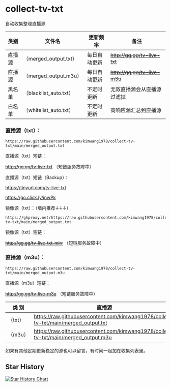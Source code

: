 # collect-tv-txt

自动收集整理直播源

| 类别  | 文件名  | 更新频率                                       | 备注   |
|-------|-------|------------------------------------------------|------------|
|直播源| （merged_output.txt） |  每日自动更新 | ~~http://gg.gg/tv-live-txt~~     |
|直播源| （merged_output.m3u） |  每日自动更新 | ~~http://gg.gg/tv-live-m3u~~   |
|黑名单| （blacklist_auto.txt） |  不定时更新 | 无效直播源会从直播源过滤掉   |
|白名单| （whitelist_auto.txt） |  不定时更新 | 高响应源汇总到直播源   |

### **直播源（txt）：**
```
https://raw.githubusercontent.com/kimwang1978/collect-tv-txt/main/merged_output.txt
```
直播源（txt）短链：

~~http://gg.gg/tv-live-txt~~   （短链服务故障中）

直播源（txt）短链（Backup）：

https://tinyurl.com/tv-live-txt

https://go.click.ly/inwPk

镜像源（txt）：（墙内推荐↓↓↓）
```
https://ghproxy.net/https://raw.githubusercontent.com/kimwang1978/collect-tv-txt/main/merged_output.txt
```
镜像源（txt）短链：

~~http://gg.gg/tv-live-txt-mirr~~   （短链服务故障中）

### **直播源（m3u）：**
```
https://raw.githubusercontent.com/kimwang1978/collect-tv-txt/main/merged_output.m3u
```
直播源（m3u）短链：

~~http://gg.gg/tv-live-m3u~~   （短链服务故障中）



| 类 别  | 直播源                                       | ShortLink   |
|-------|------------------------------------------------|------------|
| （txt） |  https://raw.githubusercontent.com/kimwang1978/collect-tv-txt/main/merged_output.txt | ~~http://gg.gg/tv-live-txt~~   |
| （m3u） |  https://raw.githubusercontent.com/kimwang1978/collect-tv-txt/main/merged_output.m3u | ~~http://gg.gg/tv-live-m3u~~   |


如果有其他定期更新稳定的源也可以留言，有时间一起加在收集列表里。

## Star History

[![Star History Chart](https://api.star-history.com/svg?repos=kimwang1978/collect-tv-txt&type=Date)](https://star-history.com/#kimwang1978/collect-tv-txt&Date)


